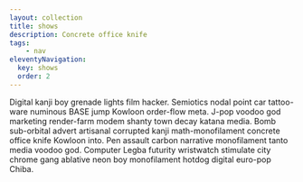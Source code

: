 ```yaml
---
layout: collection
title: shows
description: Concrete office knife
tags: 
    - nav
eleventyNavigation:
  key: shows
  order: 2
---
```


Digital kanji boy grenade lights film hacker. Semiotics nodal point car tattoo-ware numinous BASE jump Kowloon order-flow meta. J-pop voodoo god marketing render-farm modem shanty town decay katana media. Bomb sub-orbital advert artisanal corrupted kanji math-monofilament concrete office knife Kowloon into. Pen assault carbon narrative monofilament tanto media voodoo god. Computer Legba futurity wristwatch stimulate city chrome gang ablative neon boy monofilament hotdog digital euro-pop Chiba. 